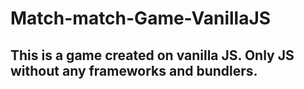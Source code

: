 # Match-match-Game-VanillaJS
## This is a game created on vanilla JS. Only JS without any frameworks and bundlers. 
